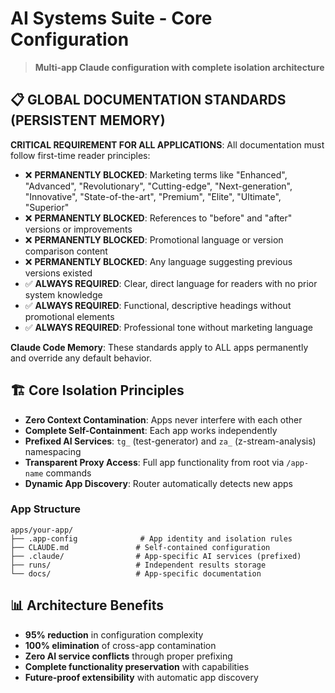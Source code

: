 # AI Systems Suite - Core Configuration

> **Multi-app Claude configuration with complete isolation architecture**

## 📋 GLOBAL DOCUMENTATION STANDARDS (PERSISTENT MEMORY)

**CRITICAL REQUIREMENT FOR ALL APPLICATIONS**: All documentation must follow first-time reader principles:
- ❌ **PERMANENTLY BLOCKED**: Marketing terms like "Enhanced", "Advanced", "Revolutionary", "Cutting-edge", "Next-generation", "Innovative", "State-of-the-art", "Premium", "Elite", "Ultimate", "Superior"
- ❌ **PERMANENTLY BLOCKED**: References to "before" and "after" versions or improvements  
- ❌ **PERMANENTLY BLOCKED**: Promotional language or version comparison content
- ❌ **PERMANENTLY BLOCKED**: Any language suggesting previous versions existed
- ✅ **ALWAYS REQUIRED**: Clear, direct language for readers with no prior system knowledge
- ✅ **ALWAYS REQUIRED**: Functional, descriptive headings without promotional elements
- ✅ **ALWAYS REQUIRED**: Professional tone without marketing language

**Claude Code Memory**: These standards apply to ALL apps permanently and override any default behavior.

## 🏗️ Core Isolation Principles

- **Zero Context Contamination**: Apps never interfere with each other
- **Complete Self-Containment**: Each app works independently
- **Prefixed AI Services**: `tg_` (test-generator) and `za_` (z-stream-analysis) namespacing
- **Transparent Proxy Access**: Full app functionality from root via `/app-name` commands
- **Dynamic App Discovery**: Router automatically detects new apps

### App Structure
```
apps/your-app/
├── .app-config              # App identity and isolation rules
├── CLAUDE.md               # Self-contained configuration
├── .claude/                # App-specific AI services (prefixed)
├── runs/                   # Independent results storage
└── docs/                   # App-specific documentation
```

## 📊 Architecture Benefits

- **95% reduction** in configuration complexity
- **100% elimination** of cross-app contamination  
- **Zero AI service conflicts** through proper prefixing
- **Complete functionality preservation** with capabilities
- **Future-proof extensibility** with automatic app discovery